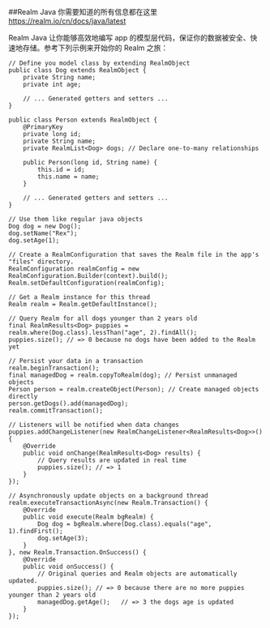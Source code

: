 ##Realm Java
你需要知道的所有信息都在这里
<https://realm.io/cn/docs/java/latest>

Realm Java 让你能够高效地编写 app 的模型层代码，保证你的数据被安全、快速地存储。参考下列示例来开始你的 Realm 之旅：
	
	// Define you model class by extending RealmObject
	public class Dog extends RealmObject {
	    private String name;
	    private int age;
	
	    // ... Generated getters and setters ...
	}
	
	public class Person extends RealmObject {
	    @PrimaryKey
	    private long id;
	    private String name;
	    private RealmList<Dog> dogs; // Declare one-to-many relationships 
	
	    public Person(long id, String name) {
	        this.id = id;
	        this.name = name;
	    }
	
	    // ... Generated getters and setters ...
	}
	
	// Use them like regular java objects
	Dog dog = new Dog();
	dog.setName("Rex");
	dog.setAge(1);
	
	// Create a RealmConfiguration that saves the Realm file in the app's "files" directory.
	RealmConfiguration realmConfig = new RealmConfiguration.Builder(context).build();
	Realm.setDefaultConfiguration(realmConfig);
	
	// Get a Realm instance for this thread
	Realm realm = Realm.getDefaultInstance();
	
	// Query Realm for all dogs younger than 2 years old
	final RealmResults<Dog> puppies = realm.where(Dog.class).lessThan("age", 2).findAll();
	puppies.size(); // => 0 because no dogs have been added to the Realm yet
	
	// Persist your data in a transaction
	realm.beginTransaction();
	final managedDog = realm.copyToRealm(dog); // Persist unmanaged objects
	Person person = realm.createObject(Person); // Create managed objects directly
	person.getDogs().add(managedDog);
	realm.commitTransaction();
	
	// Listeners will be notified when data changes
	puppies.addChangeListener(new RealmChangeListener<RealmResults<Dog>>() {
	    @Override
	    public void onChange(RealmResults<Dog> results) {
	        // Query results are updated in real time
	        puppies.size(); // => 1
	    }
	});
	
	// Asynchronously update objects on a background thread
	realm.executeTransactionAsync(new Realm.Transaction() {
	    @Override
	    public void execute(Realm bgRealm) {
	        Dog dog = bgRealm.where(Dog.class).equals("age", 1).findFirst();
	        dog.setAge(3);
	    }
	}, new Realm.Transaction.OnSuccess() {
	    @Override
	    public void onSuccess() {
	    	// Original queries and Realm objects are automatically updated.
	    	puppies.size(); // => 0 because there are no more puppies younger than 2 years old
	    	managedDog.getAge();   // => 3 the dogs age is updated
	    }
	});